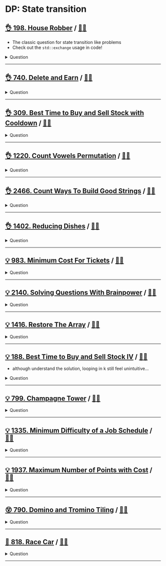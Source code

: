 # DP: State transition

## [:ok_hand: 198. House Robber](https://leetcode.com/problems/house-robber) / [:man_technologist:](house_robber.h)

- The classic question for state transition like problems
- Check out the `std::exchange` usage in code!

<details><summary markdown="span">Question</summary>

```markdown
You are a professional robber planning to rob houses along a street.

Each house has a certain amount of money stashed, the only constraint stopping
you from robbing each of them is that adjacent houses have security systems
connected and it will automatically contact the police if two adjacent houses
were broken into on the same night.

Given an integer array nums representing the amount of money of each house,
return the maximum amount of money you can rob tonight without alerting the
police.
```

</details>

------------------------------------------------------------------------------

## [:ok_hand: 740. Delete and Earn](https://leetcode.com/problems/delete-and-earn/) / [:man_technologist:](delete_and_earn.h)

<details><summary markdown="span">Question</summary>

```markdown
You are given an integer array nums.

You want to maximize the number of points you get by performing the following operation any number of times:

- Pick any nums[i] and delete it to earn nums[i] points.
- Afterwards, you must delete every element equal to nums[i] - 1 and every element equal to nums[i] + 1.

Return the maximum number of points you can earn by applying the above operation some number of times.

Input: nums = [3,4,2]
Output: 6
Explanation: You can perform the following operations:
- Delete 4 to earn 4 points. Consequently, 3 is also deleted. nums = [2].
- Delete 2 to earn 2 points. nums = [].
You earn a total of 6 points.

Input: nums = [2,2,3,3,3,4]
Output: 9
Explanation: You can perform the following operations:
- Delete a 3 to earn 3 points. All 2's and 4's are also deleted. nums = [3,3].
- Delete a 3 again to earn 3 points. nums = [3].
- Delete a 3 once more to earn 3 points. nums = [].
You earn a total of 9 points.
```

</details>

------------------------------------------------------------------------------

## [:ok_hand: 309. Best Time to Buy and Sell Stock with Cooldown](https://leetcode.com/problems/best-time-to-buy-and-sell-stock-with-cooldown/) / [:man_technologist:](buy_sell_stock_with_cooldown.h)

<details><summary markdown="span">Question</summary>

```markdown
- You are given an array prices where prices[i] is the price of a given stock on the ith day.

Find the maximum profit you can achieve.

You may complete as many transactions as you like (i.e., buy one and sell one
share of the stock multiple times) with the following restrictions:
- After you sell your stock, you cannot buy stock on the next day
  (i.e., cool-down one day).
- You may not engage in multiple transactions simultaneously
  (i.e., you must sell the stock before you buy again).
- Different sequences are counted as different combinations.

Input: prices = [1,2,3,0,2]
Output: 3
Explanation: transactions = [buy, sell, cool-down, buy, sell]
```

</details>

------------------------------------------------------------------------------

## [:ok_hand: 1220. Count Vowels Permutation](https://leetcode.com/problems/count-vowels-permutation/) / [:man_technologist:](count_vowels_permutation.h)

<details><summary markdown="span">Question</summary>

```markdown
Given an integer n, your task is to count how many strings of length n can be formed under the following rules:

Each character is a lower case vowel ('a', 'e', 'i', 'o', 'u')
Each vowel 'a' may only be followed by an 'e'.
Each vowel 'e' may only be followed by an 'a' or an 'i'.
Each vowel 'i' may not be followed by another 'i'.
Each vowel 'o' may only be followed by an 'i' or a 'u'.
Each vowel 'u' may only be followed by an 'a'.
Since the answer may be too large, return it modulo 10^9 + 7.

Input: n = 2
Output: 10
Explanation: All possible strings are:
"ea", "ia", "ua",
"ae", "ie",
"ei", "oi",
"io",
"iu", "ou"
```

</details>

------------------------------------------------------------------------------

## [:ok_hand: 2466. Count Ways To Build Good Strings](https://leetcode.com/problems/count-ways-to-build-good-strings) / [:man_technologist:](count_ways_to_build_good_str.h)

<details><summary markdown="span">Question</summary>

```markdown
Given the integers zero, one, low, and high, we can construct a string by
- starting with an empty string, and then
- at each step perform either of the following:

- Append the character '0' zero times.
- Append the character '1' one times.

This can be performed any number of times.

A good string is a string constructed by the above process having a length
between low and high (inclusive).

Return the number of different good strings that can be constructed satisfying
these properties.

Since the answer can be large, return it modulo 1e9 + 7.

Input: low = 2, high = 3, zero = 1, one = 2
Output: 5
Explanation: The good strings are "00", "11", "000", "110", and "011".
```

</details>

------------------------------------------------------------------------------

## [:ok_hand: 1402. Reducing Dishes](https://leetcode.com/problems/reducing-dishes) / [:man_technologist:](reducing_dishes.h)

<details><summary markdown="span">Question</summary>

```markdown
A chef has collected data on the satisfaction level of his n dishes.
hef can cook any dish in 1 unit of time.

"Like-time coefficient" of a dish is defined as the time taken to cook that dish
including previous dishes multiplied by its satisfaction level i.e.

- time[i] * satisfaction[i].

Return the maximum sum of like-time coefficient that the chef can obtain after
dishes preparation.

Dishes can be prepared in any order and the chef can discard some dishes to get
this maximum value.

Input: satisfaction = [-1,-8,0,5,-9]
Output: 14
Explanation: After Removing the second and last dish, the maximum total
like-time coefficient will be equal to (-1*1 + 0*2 + 5*3 = 14).
Each dish is prepared in one unit of time.
```

</details>

------------------------------------------------------------------------------

## [:bulb: 983. Minimum Cost For Tickets](https://leetcode.com/problems/minimum-cost-for-tickets) / [:man_technologist:](min_cost_for_tickets.h)

<details><summary markdown="span">Question</summary>

```markdown
You have planned some train traveling one year in advance. The days of the year
in which you will travel are given as an integer array days.
Each day is an integer from 1 to 365.

Train tickets are sold in three different ways:

- a 1-day pass is sold for costs[0] dollars,
- a 7-day pass is sold for costs[1] dollars, and
- a 30-day pass is sold for costs[2] dollars.

The passes allow that many days of consecutive travel.

For example, if we get a 7-day pass on day 2, then we can travel for 7 days:
2, 3, 4, 5, 6, 7, and 8.

Return the minimum number of dollars you need to travel every day in the given
list of days.

Input: days = [1,4,6,7,8,20], costs = [2,7,15]
Output: 11
Explanation: For example, here is one way to buy passes that lets you travel your travel plan:
On day 1, you bought a 1-day pass for costs[0] = $2, which covered day 1.
On day 3, you bought a 7-day pass for costs[1] = $7, which covered days 3, 4, ..., 9.
On day 20, you bought a 1-day pass for costs[0] = $2, which covered day 20.
In total, you spent $11 and covered all the days of your travel.
```

</details>

------------------------------------------------------------------------------

## [:bulb: 2140. Solving Questions With Brainpower](https://leetcode.com/problems/solving-questions-with-brainpower/) / [:man_technologist:](solving_questions_with_brainpower.h)

<details><summary markdown="span">Question</summary>

```markdown
You are given a 0-indexed 2D integer array questions where

- questions[i] = [pointsi, brainpoweri].

The array describes the questions of an exam, where you have to process the
questions in order (i.e., starting from question 0) and make a decision whether
to solve or skip each question.

Solving question i will earn you pointsi points but you will be unable to solve
each of the next brainpoweri questions.

If you skip question i, you get to make the decision on the next question.

For example, given questions = [[3, 2], [4, 3], [4, 4], [2, 5]]:

If question 0 is solved, you will earn 3 points but you will be unable to solve
questions 1 and 2.

If instead, question 0 is skipped and question 1 is solved, you will earn 4
points but you will be unable to solve the remaining questions.

Return the maximum points you can earn for the exam.


Input: questions = [[1,1],[2,2],[3,3],[4,4],[5,5]]
Output: 7
Explanation: The maximum points can be earned by solving questions 1 and 4.
- Skip question 0
- Solve question 1: Earn 2 points, will be unable to solve the next 2 questions
- Unable to solve questions 2 and 3
- Solve question 4: Earn 5 points
Total points earned: 2 + 5 = 7. There is no other way to earn 7 or more points.

```

</details>

------------------------------------------------------------------------------

## [:bulb: 1416. Restore The Array](https://leetcode.com/problems/restore-the-array/) / [:man_technologist:](restore_the_array.h)

<details><summary markdown="span">Question</summary>

```markdown
A program was supposed to print an array of integers.

The program forgot to print white spaces and the array is printed as a string of
digits s and all we know is that all integers in the array were in the range
[1, k] and there are no leading zeros in the array.

Given the string s and the integer k, return the number of the possible arrays
that can be printed as s using the mentioned program.

Since the answer may be very large, return it modulo 10^9 + 7.

Input: s = "1317", k = 2000
Output: 8
Explanation: Possible arrays are [1317],[131,7],[13,17],[1,317],[13,1,7],
                                 [1,31,7],[1,3,17],[1,3,1,7]
Input: s = "1000", k = 10
Output: 0
Explanation: There cannot be an array that was printed this way and has all
             integer >= 1 and <= 10.
```

</details>

------------------------------------------------------------------------------

## [:bulb: 188. Best Time to Buy and Sell Stock IV](https://leetcode.com/problems/best-time-to-buy-and-sell-stock-iv/) / [:man_technologist:](buy_sell_stock_iv.h)

- although understand the solution, looping in k still feel unintuitive...

<details><summary markdown="span">Question</summary>

```markdown
- You are given an integer array prices where prices[i] is the price of a given
  stock on the ith day, and an integer k.
- Find the maximum profit you can achieve. You may complete at most k transactions.
- Note: You may not engage in multiple transactions simultaneously
  (i.e., you must sell the stock before you buy again).

Input: k = 2, prices = [3,2,6,5,0,3]
Output: 7
Explanation: Buy on day 2 (price = 2) and sell on day 3 (price = 6), profit = 6-2 = 4.
             Then buy on day 5 (price = 0) and sell on day 6 (price = 3), profit = 3-0 = 3.
```

</details>

------------------------------------------------------------------------------

## [:bulb: 799. Champagne Tower](https://leetcode.com/problems/champagne-tower/) / [:man_technologist:](champagne_tower.h)

<details><summary markdown="span">Question</summary>

```markdown
We stack glasses in a pyramid, where
the first row has 1 glass,
the second row has 2 glasses, and so on until the 100th row.

Each glass holds one cup of champagne.

Then, some champagne is poured into the first glass at the top.

When the topmost glass is full, any excess liquid poured will fall equally to
the glass immediately to the left and right of it.

When those glasses become full, any excess champagne will fall equally to
the left and right of those glasses, and so on.

(A glass at the bottom row has its excess champagne fall on the floor.)

For example, after one cup of champagne is poured, the top most glass is full.
         [1]

After two cups of champagne are poured, the two glasses on the second row are
half full.
         [1]
     [0.5]  [0.5]


After three cups of champagne are poured, those two cups become full
, there are 3 full glasses total now.
         [1]
       [1]  [1]


After four cups of champagne are poured, the third row has the middle glass half
full, and the two outside glasses are a quarter full

         [1]
       [1]  [1]
[0.25]   [0.5]  [0.25]
```

</details>

------------------------------------------------------------------------------

## [:bulb: 1335. Minimum Difficulty of a Job Schedule](https://leetcode.com/problems/minimum-difficulty-of-a-job-schedule/) / [:man_technologist:](min_difficulty_of_job_schedule.h)

<details><summary markdown="span">Question</summary>

```markdown
You want to schedule a list of jobs in d days.
- Jobs are dependent (i.e To work on the ith job, you have to finish all the jobs j where 0 <= j < i).
- You have to finish at least one task every day.
- The difficulty of a job schedule is the sum of difficulties of each day of the d days.
- The difficulty of a day is the maximum difficulty of a job done on that day.

You are given an integer array jobDifficulty and an integer d.
The difficulty of the ith job is jobDifficulty[i].

Return the minimum difficulty of a job schedule.
If you cannot find a schedule for the jobs return -1.

Input: jobDifficulty = [6,5,4,3,2,1], d = 2
Output: 7
Explanation:
day-1: 6, 5, 4, 3, 2 --> with day 1 difficulty = 6.
day-2: 1 --> with day 2 difficulty = 1.
The difficulty of the schedule = 6 + 1 = 7

Input: jobDifficulty = [9,9,9], d = 4
Output: -1
Explanation: If you finish a job per day you will still have a free day.
you cannot find a schedule for the given jobs.

```

</details>

------------------------------------------------------------------------------

## [:bulb: 1937. Maximum Number of Points with Cost](https://leetcode.com/problems/maximum-number-of-points-with-cost/) / [:man_technologist:](max_number_of_pts_with_cost.h)

<details><summary markdown="span">Question</summary>

```markdown
You are given an m x n integer matrix points (0-indexed).

Starting with 0 points, you want to maximize the number of points you can get from the matrix.
To gain points, you must pick one cell in each row.

Picking the cell at coordinates (r, c) will add points[r][c] to your score.

However, for every two adjacent rows r and r + 1 (where 0 <= r < m - 1), picking
cells at coordinates (r, c1) and (r + 1, c2) will subtract abs(c1 - c2) from
your score.

Return the maximum number of points you can achieve.

Input: points = [[1,2,3],
                [1,5,1],
                [3,1,1]]
Output: 9

Explanation:
Optimal cells to pick: (0, 2), (1, 1), and (2, 0).
where you add 3 + 5 + 3 = 11 to your score from each row
However, and subtract abs(2 - 1) + abs(1 - 0) = 2
Your final score is 11 - 2 = 9.
```

</details>

------------------------------------------------------------------------------

## [:dizzy_face: 790. Domino and Tromino Tiling](https://leetcode.com/problems/domino-and-tromino-tiling/) / [:man_technologist:](domino_and_tromino_tiling.h)

<details><summary markdown="span">Question</summary>

```markdown
You have two types of tiles: a 2 x 1 domino shape and a tromino shape. You may rotate these shapes.

Domino tile:  OO
Tromino tile: OO
              O

Given an integer n, return the number of ways to tile an 2 x n board.
Since the answer may be very large, return it modulo 10^9 + 7.

In a tiling, every square must be covered by a tile.
Two tilings are different if and only if there are two 4-directionally adjacent
cells on the board such that exactly one of the tilings has both squares
occupied by a tile.

Input: n = 3
Output: 5
Explanation:
O XX     O O O    XX O    TT L    T LL
O XX     O O O    XX O    T LL    TT L
```

</details>

------------------------------------------------------------------------------

## [:exploding_head: 818. Race Car](https://leetcode.com/problems/race-car/) / [:man_technologist:](race_car.h)

<details><summary markdown="span">Question</summary>

```markdown
Your car starts at position 0 and speed +1 on an infinite number line.
Your car can go into negative positions.
Your car drives automatically according to a sequence of instructions
- 'A' (accelerate):
  - `position += speed`
  - `speed *= 2`
- 'R' (reverse):
  - Your position stays the same, but ...
  - If your speed is positive then `speed = -1`
  - else: `speed = 1`

Given a target position target, return the length of the shortest sequence of instructions to get there.

Input: target = 6
Output: 5
Explanation:
- The shortest instruction sequence is "AAARA".
- Your position goes from 0 --> 1 --> 3 --> 7 -->  7 -->  6
- Your speed goes from    1 --> 1 --> 2 --> 4 --> -1 --> -2
```

</details>

------------------------------------------------------------------------------
